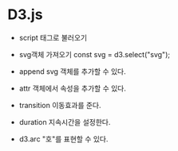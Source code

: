 # D3.js

- script 태그로 불러오기
<script src="https://d3js.org/d3.v6.min.js"></script>

- svg객체 가져오기
  const svg = d3.select("svg");

- append
  svg 객체를 추가할 수 있다.

- attr
  객체에서 속성을 추가할 수 있다.

- transition
  이동효과를 준다.

- duration
  지속시간을 설정한다.

- d3.arc
  "호"를 표현할 수 있다.
